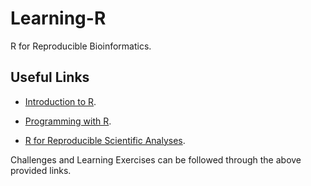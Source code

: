 # Learning-R
R for Reproducible Bioinformatics.

## Useful Links

* [Introduction to R](https://datacarpentry.org/R-ecology-lesson/01-intro-to-r.html).

* [Programming with R](http://swcarpentry.github.io/r-novice-inflammation/).

* [R for Reproducible  Scientific Analyses](http://swcarpentry.github.io/r-novice-gapminder/).


Challenges and Learning Exercises can be followed through the above provided links.
